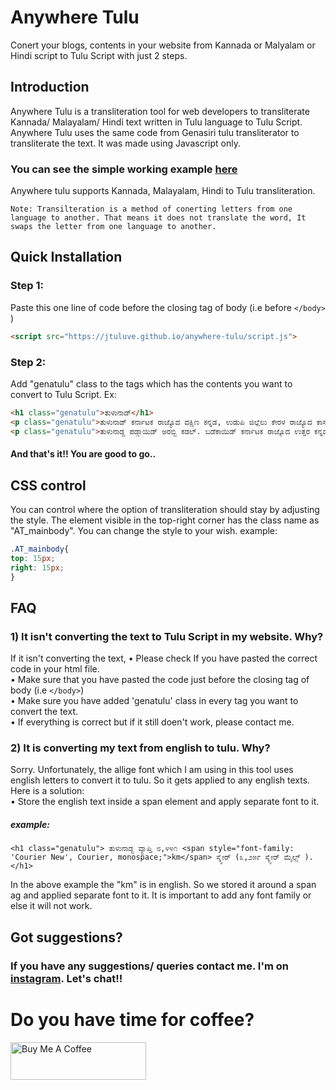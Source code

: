 
# Anywhere Tulu

Conert your blogs, contents in your website from Kannada or Malyalam or Hindi script to Tulu Script with just 2 steps.


## Introduction

Anywhere Tulu is a transliteration tool for web developers to transliterate Kannada/ Malayalam/ Hindi text written in Tulu language to Tulu Script. Anywhere Tulu uses the same code from Genasiri tulu transliterator to transliterate the text. It was made using Javascript only.

### You can see the simple working example <a href="https://jtuluve.github.io/anywhere-tulu/example.html">here</a>

Anywhere tulu supports Kannada, Malayalam, Hindi to Tulu transliteration.

```Note: Transilteration is a method of conerting letters from one language to another. That means it does not translate the word, It swaps the letter from one language to another.```

## Quick Installation

### Step 1:

Paste this one line of code before the closing tag of body (i.e before ```</body>``` )

```html
<script src="https://jtuluve.github.io/anywhere-tulu/script.js">
```

### Step 2:

Add "genatulu" class to the tags which has the contents you want to convert to Tulu Script. 
Ex:

```html
<h1 class="genatulu">ತುಳುನಾಡ್</h1>
<p class="genatulu">ತುಳುನಾಡ್ ಕರ್ನಾಟಕ ರಾಜ್ಯೊದ ದಕ್ಷಿಣ ಕನ್ನಡ, ಉಡುಪಿ ಜಿಲ್ಲೆಲು ಕೇರಳ ರಾಜ್ಯೊದ ಕಾಸರಗೋಡುಜಿಲ್ಲೆನ್ ತುಳುನಾಡ್ ಪಂಡ್‍ದ್ ಪನ್ಪೆರ್. ಈ ಪ್ರದೇಸೊದ ಮುಕ್ಯೊ ಬಾಸೆ ತುಳು. ಬೌಗೋಲಿಕವಾದ್ ತುಳುನಾಡ್ ಭಾರತದೇಸೊದ ನೈರುತ್ಯೊಡುಪ್ಪುನ ಪ್ರದೇಸೊ</p>
<p class="genatulu">ತುಳುನಾಡ್ದ ಪಡ್ಡಾಯಿಡ್ ಅರಬ್ಬಿ ಕಡಲ್. ಬಡೆಕಾಯಿಡ್ ಕರ್ನಾಟಕ ರಾಜ್ಯೊದ ಉತ್ತರ ಕನ್ನಡ ಜಿಲ್ಲೆ ಮೂಡಾಯಿಡ್ ಹಾಸನ ಜಿಲ್ಲೆ, ತೆನ್ಕಾಯಿಡ್ ಕೇರಳ. ತುಳು ಮುಲ್ತ ಮಣ್ಣ್‌ದ ಬಾಸೆ. ಕನ್ನಡ, ಬ್ಯಾರಿ,ಕೊಂಕಣಿ ಬಾಸೆನ್‍ಲಾ ಮುಲ್ಪ ಪಾತೆರುವೆರ್. ತುಳುನಾಡ್ದ ವ್ಯಾಪ್ತಿ ೮,೪೪೧ km2 (೩,೨೫೯ sq mi). ೨೦೦೧ಗ್ ಮುಲ್ಪ ೩,೦೦೫,೮೯೭ ನಸ್ಯೊ ಇತ್ತ್ಂಡ್. ಕುಡ್ಲದ ಮಂಗಳೂರು ಮಹಾನಗರ ಪಾಲಿಕೆ, ಉಡುಪಿ ಮುಲ್ತ ಮುಕ್ಯೊ ನಗರ ಆದುಂಡು.</p>
```

#### And that's it!! You are good to go..


## CSS control

You can control where the option of transliteration should stay by adjusting the style. The element visible in the top-right corner has the class name as "AT_mainbody". You can change the style to your wish.
example:

```css
.AT_mainbody{
top: 15px;
right: 15px;
}
```


## FAQ

### 1) It isn't converting the text to Tulu Script in my website. Why?

If it isn't converting the text,
• Please check If you have pasted the correct code in your html file.</br>
• Make sure that you have pasted the code just before the closing tag of body (i.e ```</body>```)</br>
• Make sure you have added 'genatulu' class in every tag you want to convert the text.</br>
• If everything is correct but if it still doen't work, please contact me.</br>


### 2) It is converting my text from english to tulu. Why?
Sorry. Unfortunately, the allige font which I am using in this tool uses english letters to convert it to tulu. So it gets applied to any english texts. Here is a solution:<br>
• Store the english text inside a span element and apply separate font to it.
##### example:
```
<h1 class="genatulu"> ತುಳುನಾಡ್ದ ವ್ಯಾಪ್ತಿ ೮,೪೪೧ <span style="font-family: 'Courier New', Courier, monospace;">km</span> ಸ್ಕ್ವೇರ್ (೩,೨೫೯ ಸ್ಕ್ವೇರ್ ಮೈಲ್ಸ್ ).</h1>
```
In the above example the "km" is in english. So we stored it around a span ag and applied separate font to it. It is important to add any font family or else it will not work.

## Got suggestions?

### If you have any suggestions/ queries contact me. I'm on <a href="https://instagram.com/jtuluve">instagram</a>. Let's chat!!

# Do you have time for coffee?

<a href="https://www.buymeacoffee.com/jtuluve" target="_blank"><img src="https://cdn.buymeacoffee.com/buttons/v2/default-yellow.png" alt="Buy Me A Coffee" style="height: 60px !important;width: 217px !important;" ></a>

